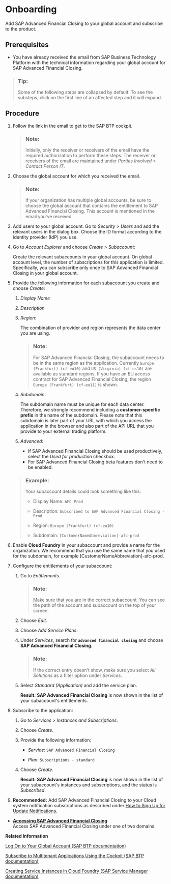 <!-- loio1987953b694f4f80a63fab2d4e31f19d -->

# Onboarding

Add SAP Advanced Financial Closing to your global account and subscribe to the product.



<a name="loio1987953b694f4f80a63fab2d4e31f19d__prereq_rxp_5qb_l4b"/>

## Prerequisites

-   You have already received the email from SAP Business Technology Platform with the technical information regarding your global account for SAP Advanced Financial Closing.


> ### Tip:  
> Some of the following steps are collapsed by default. To see the substeps, click on the first line of an affected step and it will expand.



## Procedure

1.  Follow the link in the email to get to the SAP BTP cockpit.

    > ### Note:  
    > Initially, only the receiver or receivers of the email have the required authorization to perform these steps. The receiver or receivers of the email are maintained under *Parties Involved* \> *Contact Person IT*.

2.  Choose the global account for which you received the email.

    > ### Note:  
    > If your organization has multiple global accounts, be sure to choose the global account that contains the entitlement to SAP Advanced Financial Closing. This account is mentioned in the email you've received.

3.  Add users to your global account. Go to *Security* \> *Users* and add the relevant users in the dialog box. Choose the ID format according to the identity provider \(IdP\) you use.

4.  Go to *Account Explorer* and choose *Create* \> *Subaccount*:

    Create the relevant subaccounts in your global account. On global account level, the number of subscriptions for this application is limited. Specifically, you can subscribe only once to SAP Advanced Financial Closing in your global account.

5.  Provide the following information for each subaccount you create and choose *Create*:

    1.  *Display Name*

    2.  *Description*

    3.  *Region*:

        The combination of provider and region represents the data center you are using.

        > ### Note:  
        > For SAP Advanced Financial Closing, the subaccount needs to be in the same region as the application. Currently `Europe (Frankfurt) (cf-eu10)` and `US (Virginia) (cf-us10)` are available as standard regions. If you have an EU access contract for SAP Advanced Financial Closing, the region `Europe (Frankfurt) (cf-eu11)` is shown.

    4.  *Subdomain*:

        The subdomain name must be unique for each data center. Therefore, we strongly recommend including a **customer-specific prefix** in the name of the subdomain. Please note that this subdomain is later part of your URL with which you access the application in the browser and also part of the API URL that you provide to your external trading platform.

    5.  *Advanced*:

        -   If SAP Advanced Financial Closing should be used productively, select the *Used for production* checkbox.
        -   For SAP Advanced Financial Closing beta features don't need to be enabled.


    > ### Example:  
    > Your subaccount details could look something like this:
    > 
    > -   Display Name: `AFC Prod`
    > 
    > -   Description: `Subscribed to SAP Advanced Financial Closing - Prod`
    > 
    > -   Region: `Europe (Frankfurt) (cf-eu10)`
    > 
    > -   Subdomain: `[CustomerNameAbbreviation]-afc-prod`

6.  Enable **Cloud Foundry** in your subaccount and provide a name for the organization. We recommend that you use the same name that you used for the subdomain, for example \[CustomerNameAbbreviation\]-afc-prod.

7.  Configure the entitlements of your subaccount:

    1.  Go to *Entitlements*.

        > ### Note:  
        > Make sure that you are in the correct subaccount. You can see the path of the account and subaccount on the top of your screen.

    2.  Choose *Edit*.

    3.  Choose *Add Service Plans*.

    4.  Under *Services*, search for **`advanced financial closing`** and choose **SAP Advanced Financial Closing**.

        > ### Note:  
        > If the correct entry doesn't show, make sure you select *All Solutions* as a filter option under *Services*.

    5.  Select *Standard \(Application\)* and add the service plan.

        **Result:** **SAP Advanced Financial Closing** is now shown in the list of your subaccount's entitlements.


8.  Subscribe to the application:

    1.  Go to *Services* \> *Instances and Subscriptions*.

    2.  Choose *Create*.

    3.  Provide the following information:

        -   *Service*: `SAP Advanced Financial Closing`

        -   *Plan*: `Subscriptions - standard`


    4.  Choose *Create*.

        **Result:** **SAP Advanced Financial Closing** is now shown in the list of your subaccount's instances and subscriptions, and the status is *Subscribed*.


9.  **Recommended:** Add SAP Advanced Financial Closing to your Cloud system notification subscriptions as described under [How to Sign Up for Update Notifications](../Monitoring-and-Troubleshooting/how-to-sign-up-for-update-notifications-77c4077.md).


-   **[Accessing SAP Advanced Financial Closing](accessing-sap-advanced-financial-closing-92e81ed.md#loio92e81ed38757493ca89484bd99e21ab0 "Access SAP Advanced
                                                  Financial Closing under one of
		two domains.")**  
Access SAP Advanced Financial Closing under one of two domains.

**Related Information**  


[Log On to Your Global Account \(SAP BTP documentation\)](https://help.sap.com/docs/BTP/65de2977205c403bbc107264b8eccf4b/77be28886328492086ab07c003cb8d37.html)

[Subscribe to Multitenant Applications Using the Cockpit \(SAP BTP documentation\)](https://help.sap.com/docs/BTP/65de2977205c403bbc107264b8eccf4b/7a3e39622be14413b2a4df7c02ca1170.html)

[Creating Service Instances in Cloud Foundry \(SAP Service Manager documentation\)](https://help.sap.com/docs/SERVICEMANAGEMENT/09cc82baadc542a688176dce601398de/6d6846def3c443aa9f83d127353147ce.html)

